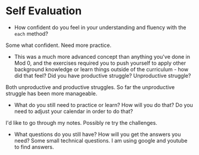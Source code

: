 # Self Evaluation

- How confident do you feel in your understanding and fluency with the `each` method?

Some what confident. Need more practice.

- This was a much more advanced concept than anything you've done in Mod 0, and the exercises required you to push yourself to apply other background knowledge or learn things outside of the curriculum - how did that feel? Did you have productive struggle? Unproductive struggle?

Both unproductive and productive struggles. So far the unproductive struggle has been more manageable.

- What do you still need to practice or learn? How will you do that? Do you need to adjust your calendar in order to do that?

I'd like to go through my notes. Possibly re try the challenges.

- What questions do you still have? How will you get the answers you need?
Some small technical questions. I am using google and youtube to find answers.
